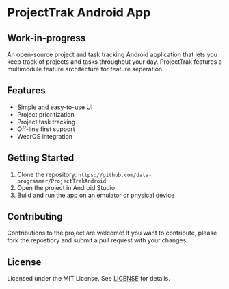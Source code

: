 # ProjectTrak Android App
## Work-in-progress

An open-source project and task tracking Android application that lets you keep track of projects and tasks throughout your day. ProjectTrak features a multimodule feature architecture for feature seperation.

## Features
- Simple and easy-to-use UI
- Project prioritization
- Project task tracking
- Off-line first support
- WearOS integration

## Getting Started
1. Clone the repository: `https://github.com/data-programmer/ProjectTrakAndroid`
2. Open the project in Android Studio
3. Build and run the app on an emulator or physical device

## Contributing

Contributions to the project are welcome! If you want to contribute, please fork the repostiory and submit a pull request with your changes.

## License

Licensed under the MIT License. See [LICENSE](LICENSE) for details.
